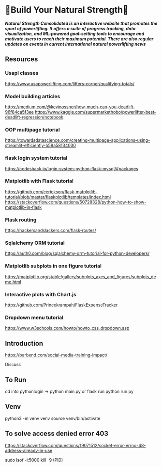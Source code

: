 # 🔨Build Your Natural Strength🔨
_**Natural Strength Consolidated is an interactive website that promotes the sport of powerlifting. It offers a suite of progress tracking, data visualization, and ML-powered goal-setting tools to encourage and motivate users to reach their maximum potential. There are also regular updates on events in current international natural powerlifting news**_

## Resources

### Usapl classes
https://www.usapowerlifting.com/lifters-corner/qualifying-totals/

### Model building articles
https://medium.com/@kevinossner/how-much-can-you-deadlift-96f84ca5f3ee
https://www.kaggle.com/supermarkethobo/powerlifter-best-deadlift-regression/notebook

### OOP multipage tutorial
https://towardsdatascience.com/creating-multipage-applications-using-streamlit-efficiently-b58a58134030

### flask login system tutorial
https://codeshack.io/login-system-python-flask-mysql/#packages

### Matplotlib with Flask tutorial
https://github.com/cerickson/flask-matplotlib-tutorial/blob/master/flaskplotlib/templates/index.html
https://stackoverflow.com/questions/50728328/python-how-to-show-matplotlib-in-flask

### Flask routing
https://hackersandslackers.com/flask-routes/

### Sqlalchemy ORM tutorial
https://auth0.com/blog/sqlalchemy-orm-tutorial-for-python-developers/

### Matplotlib subplots in one figure tutorial
https://matplotlib.org/stable/gallery/subplots_axes_and_figures/subplots_demo.html

### Interactive plots with Chart.js
https://github.com/Princekrampah/FlaskExpenseTracker

### Dropdown menu tutorial
https://www.w3schools.com/howto/howto_css_dropdown.asp

## Introduction 
https://barbend.com/social-media-training-impact/

Discuss

## To Run
cd into pythonlogin -> python main.py or flask run
python run.py

## Venv
python3 -m venv venv
source venv/bin/activate

## To solve access denied error 403
https://stackoverflow.com/questions/19071512/socket-error-errno-48-address-already-in-use

sudo lsof -i:5000
kill -9 (PID)